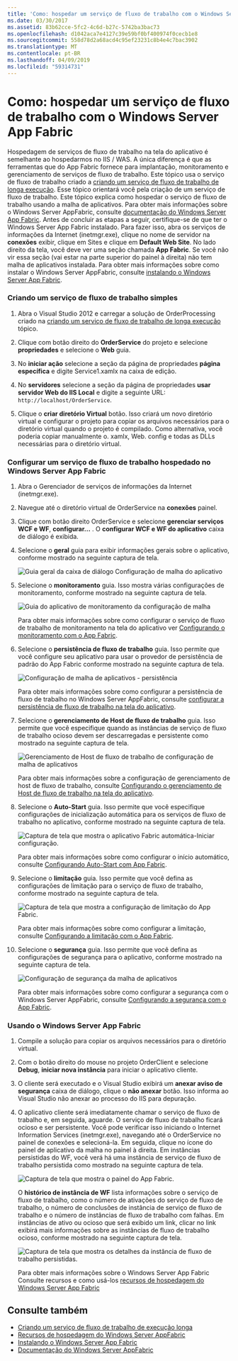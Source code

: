 ```yaml
---
title: 'Como: hospedar um serviço de fluxo de trabalho com o Windows Server App Fabric'
ms.date: 03/30/2017
ms.assetid: 83b62cce-5fc2-4c6d-b27c-5742ba3bac73
ms.openlocfilehash: d1042aca7e4127c39e59bf0bf400974f0cecb1e8
ms.sourcegitcommit: 558d78d2a68acd4c95ef23231c8b4e4c7bac3902
ms.translationtype: MT
ms.contentlocale: pt-BR
ms.lasthandoff: 04/09/2019
ms.locfileid: "59314731"
---
```

# <a name="how-to-host-a-workflow-service-with-windows-server-app-fabric"></a>Como: hospedar um serviço de fluxo de trabalho com o Windows Server App Fabric
Hospedagem de serviços de fluxo de trabalho na tela do aplicativo é semelhante ao hospedarmos no IIS / WAS. A única diferença é que as ferramentas que do App Fabric fornece para implantação, monitoramento e gerenciamento de serviços de fluxo de trabalho. Este tópico usa o serviço de fluxo de trabalho criado a [criando um serviço de fluxo de trabalho de longa execução](../../../../docs/framework/wcf/feature-details/creating-a-long-running-workflow-service.md). Esse tópico orientará você pela criação de um serviço de fluxo de trabalho. Este tópico explica como hospedar o serviço de fluxo de trabalho usando a malha de aplicativos. Para obter mais informações sobre o Windows Server AppFabric, consulte [documentação do Windows Server App Fabric](https://go.microsoft.com/fwlink/?LinkID=193037&clcid=0x409). Antes de concluir as etapas a seguir, certifique-se de que ter o Windows Server App Fabric instalado.  Para fazer isso, abra os serviços de informações da Internet (inetmgr.exe), clique no nome de servidor na **conexões** exibir, clique em Sites e clique em **Default Web Site**. No lado direito da tela, você deve ver uma seção chamada **App Fabric**. Se você não vir essa seção (vai estar na parte superior do painel à direita) não tem malha de aplicativos instalada. Para obter mais informações sobre como instalar o Windows Server AppFabric, consulte [instalando o Windows Server App Fabric](https://go.microsoft.com/fwlink/?LinkId=193136).  
  
### <a name="creating-a-simple-workflow-service"></a>Criando um serviço de fluxo de trabalho simples  
  
1. Abra o Visual Studio 2012 e carregar a solução de OrderProcessing criado na [criando um serviço de fluxo de trabalho de longa execução](../../../../docs/framework/wcf/feature-details/creating-a-long-running-workflow-service.md) tópico.  
  
2. Clique com botão direito do **OrderService** do projeto e selecione **propriedades** e selecione o **Web** guia.  
  
3. No **iniciar ação** selecione a seção da página de propriedades **página específica** e digite Service1.xamlx na caixa de edição.  
  
4. No **servidores** selecione a seção da página de propriedades **usar servidor Web do IIS Local** e digite a seguinte URL: `http://localhost/OrderService`.  
  
5. Clique o **criar diretório Virtual** botão. Isso criará um novo diretório virtual e configurar o projeto para copiar os arquivos necessários para o diretório virtual quando o projeto é compilado.  Como alternativa, você poderia copiar manualmente o. xamlx, Web. config e todas as DLLs necessárias para o diretório virtual.  
  
### <a name="configuring-a-workflow-service-hosted-in-windows-server-app-fabric"></a>Configurar um serviço de fluxo de trabalho hospedado no Windows Server App Fabric  
  
1. Abra o Gerenciador de serviços de informações da Internet (inetmgr.exe).  
  
2. Navegue até o diretório virtual de OrderService na **conexões** painel.  
  
3. Clique com botão direito OrderService e selecione **gerenciar serviços WCF e WF**, **configurar...** . O **configurar WCF e WF do aplicativo** caixa de diálogo é exibida.  
  
4. Selecione o **geral** guia para exibir informações gerais sobre o aplicativo, conforme mostrado na seguinte captura de tela.  
  
     ![Guia geral da caixa de diálogo Configuração de malha do aplicativo](../../../../docs/framework/wcf/feature-details/media/appfabricconfiguration-general.gif "AppFabricConfiguration-geral")  
  
5. Selecione o **monitoramento** guia. Isso mostra várias configurações de monitoramento, conforme mostrado na seguinte captura de tela.  
  
     ![Guia do aplicativo de monitoramento da configuração de malha](../../../../docs/framework/wcf/feature-details/media/appfabricconfiguration-monitoring.gif "AppFabricConfiguration-monitoramento")  
  
     Para obter mais informações sobre como configurar o serviço de fluxo de trabalho de monitoramento na tela do aplicativo ver [Configurando o monitoramento com o App Fabric](https://go.microsoft.com/fwlink/?LinkId=193153).  
  
6. Selecione o **persistência de fluxo de trabalho** guia. Isso permite que você configure seu aplicativo para usar o provedor de persistência de padrão do App Fabric conforme mostrado na seguinte captura de tela.  
  
     ![Configuração de malha de aplicativos &#45; persistência](../../../../docs/framework/wcf/feature-details/media/appfabricconfiguration-persistence.gif "AppFabricConfiguration persistência")  
  
     Para obter mais informações sobre como configurar a persistência de fluxo de trabalho no Windows Server AppFabric, consulte [configurar a persistência de fluxo de trabalho na tela do aplicativo](https://go.microsoft.com/fwlink/?LinkId=193148).  
  
7. Selecione o **gerenciamento de Host de fluxo de trabalho** guia. Isso permite que você especifique quando as instâncias de serviço de fluxo de trabalho ocioso devem ser descarregadas e persistente como mostrado na seguinte captura de tela.  
  
     ![Gerenciamento de Host de fluxo de trabalho de configuração de malha de aplicativos](../../../../docs/framework/wcf/feature-details/media/appfabricconfiguration-management.gif "AppFabricConfiguration-gerenciamento")  
  
     Para obter mais informações sobre a configuração de gerenciamento de host de fluxo de trabalho, consulte [Configurando o gerenciamento de Host de fluxo de trabalho na tela do aplicativo](https://go.microsoft.com/fwlink/?LinkId=193151).  
  
8. Selecione o **Auto-Start** guia. Isso permite que você especifique configurações de inicialização automática para os serviços de fluxo de trabalho no aplicativo, conforme mostrado na seguinte captura de tela.  
  
     ![Captura de tela que mostra o aplicativo Fabric automática&#45;Iniciar configuração.](./media/how-to-host-a-workflow-service-with-windows-server-app-fabric/app-fabric-auto-start-configuration.gif)  
  
     Para obter mais informações sobre como configurar o início automático, consulte [Configurando Auto-Start com App Fabric](https://go.microsoft.com/fwlink/?LinkId=193150).  
  
9. Selecione o **limitação** guia. Isso permite que você defina as configurações de limitação para o serviço de fluxo de trabalho, conforme mostrado na seguinte captura de tela.  
  
     ![Captura de tela que mostra a configuração de limitação do App Fabric.](./media/how-to-host-a-workflow-service-with-windows-server-app-fabric/app-fabric-throttling-configuration.gif)  
  
     Para obter mais informações sobre como configurar a limitação, consulte [Configurando a limitação com o App Fabric](https://go.microsoft.com/fwlink/?LinkId=193149).  
  
10. Selecione o **segurança** guia. Isso permite que você defina as configurações de segurança para o aplicativo, conforme mostrado na seguinte captura de tela.  
  
     ![Configuração de segurança da malha de aplicativos](../../../../docs/framework/wcf/feature-details/media/appfabricconfiguration-security.gif "AppFabricConfiguration-segurança")  
  
     Para obter mais informações sobre como configurar a segurança com o Windows Server AppFabric, consulte [Configurando a segurança com o App Fabric](https://go.microsoft.com/fwlink/?LinkId=193152).  
  
### <a name="using-windows-server-app-fabric"></a>Usando o Windows Server App Fabric  
  
1. Compile a solução para copiar os arquivos necessários para o diretório virtual.  
  
2. Com o botão direito do mouse no projeto OrderClient e selecione **Debug**, **iniciar nova instância** para iniciar o aplicativo cliente.  
  
3. O cliente será executado e o Visual Studio exibirá um **anexar aviso de segurança** caixa de diálogo, clique o **não anexar** botão. Isso informa ao Visual Studio não anexar ao processo do IIS para depuração.  
  
4. O aplicativo cliente será imediatamente chamar o serviço de fluxo de trabalho e, em seguida, aguarde. O serviço de fluxo de trabalho ficará ocioso e ser persistente. Você pode verificar isso iniciando o Internet Information Services (inetmgr.exe), navegando até o OrderService no painel de conexões e selecioná-la. Em seguida, clique no ícone do painel de aplicativo da malha no painel à direita. Em instâncias persistidas do WF, você verá há uma instância de serviço de fluxo de trabalho persistida como mostrado na seguinte captura de tela.  
  
     ![Captura de tela que mostra o painel do App Fabric.](./media/how-to-host-a-workflow-service-with-windows-server-app-fabric/app-fabric-dashboard.gif)  
  
     O **histórico de instância de WF** lista informações sobre o serviço de fluxo de trabalho, como o número de ativações do serviço de fluxo de trabalho, o número de conclusões de instância de serviço de fluxo de trabalho e o número de instâncias de fluxo de trabalho com falhas. Em instâncias de ativo ou ocioso que será exibido um link, clicar no link exibirá mais informações sobre as instâncias de fluxo de trabalho ocioso, conforme mostrado na seguinte captura de tela.  
  
     ![Captura de tela que mostra os detalhes da instância de fluxo de trabalho persistidas.](./media/how-to-host-a-workflow-service-with-windows-server-app-fabric/persisted-workflow-instance-detail.gif)  
  
     Para obter mais informações sobre o Windows Server App Fabric Consulte recursos e como usá-los [recursos de hospedagem do Windows Server App Fabric](https://go.microsoft.com/fwlink/?LinkID=193143&clcid=0x409)  
  
## <a name="see-also"></a>Consulte também

- [Criando um serviço de fluxo de trabalho de execução longa](../../../../docs/framework/wcf/feature-details/creating-a-long-running-workflow-service.md)
- [Recursos de hospedagem do Windows Server AppFabric](https://go.microsoft.com/fwlink/?LinkId=193143)
- [Instalando o Windows Server App Fabric](https://go.microsoft.com/fwlink/?LinkId=193136)
- [Documentação do Windows Server AppFabric](https://go.microsoft.com/fwlink/?LinkID=193037&clcid=0x409)
